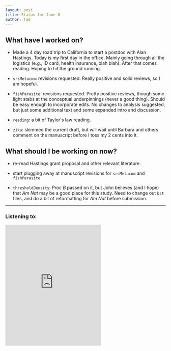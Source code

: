 ```yaml
---
layout: post
title: Status for June 8
author: Tad
---
```


## What have I worked on?

* Made a 4 day road trip to California to start a postdoc with Alan Hastings. Today is my first day in the office. Mainly going through all the logistics (e.g., ID card, health insurance, blah blah).  After that comes reading. Hoping to hit the ground running.

* `srsMetacom`: revisions requested. Really positive and solid reviews, so I am hopeful.

* `fishParasite`: revisions requested. Pretty positive reviews, though some light stabs at the conceptual underpinnings (never a good thing). Should be easy enough to incorporate edits. No changes to analysis suggested, but just some additional text and some expanded intro and discussion.

* `reading`: a bit of Taylor's law reading.

* `zika`: skimmed the current draft, but will wait until Barbara and others comment on the manuscript before I toss my 2 cents into it.


## What should I be working on now?

* re-read Hastings grant proposal and other relevant literature.

* start plugging away at manuscript revisions for `srsMetacom` and `fishParasite`

* `thresholdDensity`: _Proc B_ passed on it, but John believes (and I hope) that _Am Nat_ may be a good place for this study. Need to change out `bst` files, and do a bit of reformatting for _Am Nat_ before submission.



---

### Listening to:
<iframe src="https://embed.spotify.com/?uri=spotify%3Atrack%3A62fgJZZruAamZcAVpdUuRE" width="300" height="380" frameborder="0" allowtransparency="true"></iframe>
 <i class='fa fa-code' style='color:pink'></i>
